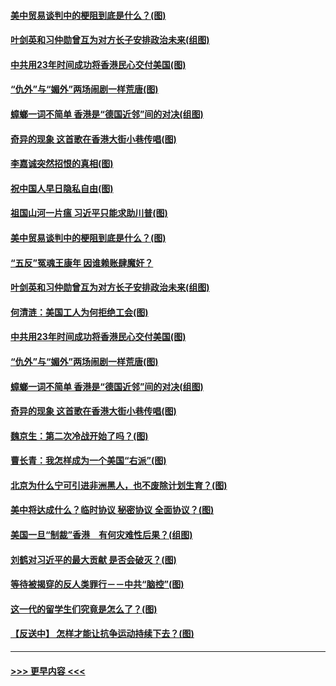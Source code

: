 #### [美中贸易谈判中的梗阻到底是什么？(图)](../pages/p4/907791.md?t=09190155) 
#### [叶剑英和习仲勋曾互为对方长子安排政治未来(组图)](../pages/p4/907786.md?t=09190155) 
#### [中共用23年时间成功将香港民心交付美国(图)](../pages/p4/907698.md?t=09190155) 
#### [“仇外”与“媚外”两场闹剧一样荒唐(图)](../pages/p4/907689.md?t=09190155) 
#### [蟑螂一词不简单 香港是“德国近邻”间的对决(组图)](../pages/p4/907618.md?t=09190155) 
#### [奇异的现象 这首歌在香港大街小巷传唱(图)](../pages/p4/907583.md?t=09190155) 
#### [李嘉诚突然招恨的真相(图)](../pages/p4/907799.md?t=09190155) 
#### [祝中国人早日隐私自由(图)](../pages/p4/907797.md?t=09190155) 
#### [祖国山河一片瘟 习近平只能求助川普(图)](../pages/p4/907796.md?t=09190155) 
#### [美中贸易谈判中的梗阻到底是什么？(图)](../pages/p4/907791.md?t=09190155) 
#### [“五反”冤魂王康年 因谁赖账肆魔奸？](../pages/p4/907787.md?t=09190155) 
#### [叶剑英和习仲勋曾互为对方长子安排政治未来(组图)](../pages/p4/907786.md?t=09190155) 
#### [何清涟：美国工人为何拒绝工会(图)](../pages/p4/907701.md?t=09190155) 
#### [中共用23年时间成功将香港民心交付美国(图)](../pages/p4/907698.md?t=09190155) 
#### [“仇外”与“媚外”两场闹剧一样荒唐(图)](../pages/p4/907689.md?t=09190155) 
#### [蟑螂一词不简单 香港是“德国近邻”间的对决(组图)](../pages/p4/907618.md?t=09190155) 
#### [奇异的现象 这首歌在香港大街小巷传唱(图)](../pages/p4/907583.md?t=09190155) 
#### [魏京生：第二次冷战开始了吗？(图)](../pages/p4/907581.md?t=09190155) 
#### [曹长青：我怎样成为一个美国“右派”(图)](../pages/p4/907580.md?t=09190155) 
#### [北京为什么宁可引进非洲黑人，也不废除计划生育？(图)](../pages/p4/907577.md?t=09190155) 
#### [美中将达成什么？临时协议 秘密协议 全面协议？(图)](../pages/p4/907576.md?t=09190155) 
#### [美国一旦“制裁”香港　有何灾难性后果？(组图)](../pages/p4/907575.md?t=09190155) 
#### [刘鹤对习近平的最大贡献 是否会破灭？(图)](../pages/p4/907509.md?t=09190155) 
#### [等待被揭穿的反人类罪行－－中共“脑控”(图)](../pages/p4/907167.md?t=09190155) 
#### [这一代的留学生们究竟是怎么了？(图)](../pages/p4/907473.md?t=09190155) 
#### [【反送中】 怎样才能让抗争运动持续下去？(图)](../pages/p4/907466.md?t=09190155) 

----
#### [ >>> 更早内容 <<< ](../indexes/p4-earlier.md)
